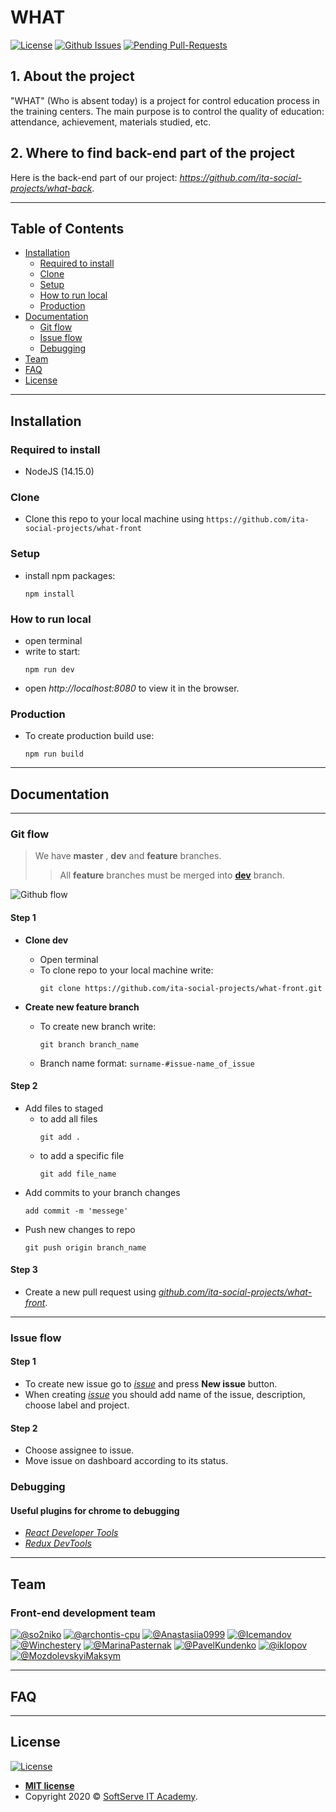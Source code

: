 # WHAT 
[![License](http://img.shields.io/:license-mit-blue.svg?style=flat-square)](http://badges.mit-license.org)
[![Github Issues](https://img.shields.io/github/issues/ita-social-projects/what-front?style=flat-square)](https://github.com/ita-social-projects/what-front/issues)
[![Pending Pull-Requests](https://img.shields.io/github/issues-pr/ita-social-projects/what-front?style=flat-square)](https://github.com/ita-social-projects/what-front/pulls)

## 1. About the project
"WHAT" (Who is absent today) is a project for control education process in the training centers. The main purpose is to control the quality of education: attendance, achievement, materials studied, etc.

## 2. Where to find back-end part of the project
Here is the back-end part of our project: _https://github.com/ita-social-projects/what-back_.

---

## Table of Contents

- [Installation](#installation)
  - [Required to install](#Required-to-install)
  - [Clone](#Clone)
  - [Setup](#Setup)
  - [How to run local](#How-to-run-local)
  - [Production](#Production)
- [Documentation](#Documentation)
  - [Git flow](#git-flow)
  - [Issue flow](#issue-flow)
  - [Debugging](#Debugging)
- [Team](#Team)
- [FAQ](#faq)
- [License](#license)

---

## Installation

### Required to install
* NodeJS (14.15.0)

### Clone

- Clone this repo to your local machine using `https://github.com/ita-social-projects/what-front`

### Setup

- install npm packages:
  ```properties
  npm install
  ```
### How to run local

- open terminal
- write to start:
  ```properties
  npm run dev
  ```
- open _http://localhost:8080_ to view it in the browser.

### Production

- To create production build use:
  ```properties
  npm run build
  ```

---

## Documentation

---

### Git flow

> We have **master** , **dev** and **feature** branches.  
>>All **feature** branches must be merged into **[dev](https://github.com/ita-social-projects/what-front/tree/dev)** branch.

![Github flow](https://www.programmersought.com/images/446/b01b2a0649fee64c9ba71fc10a0ef886.png)

#### Step 1

- **Clone dev**
  - Open terminal
  - To clone repo to your local machine write:
    ```
    git clone https://github.com/ita-social-projects/what-front.git
    ```    

- **Create new feature branch**
  - To create new branch write:
    ```
    git branch branch_name
    ```
  - Branch name format: `surname-#issue-name_of_issue`

#### Step 2

- Add files to staged 
  - to add all files
    ```
    git add .
    ```
  - to add a specific file
    ```
    git add file_name
    ```
- Add commits to your branch changes
  ```
  add commit -m 'messege'
  ```
- Push new changes to repo
  ```
  git push origin branch_name
  ```

#### Step 3

- Create a new pull request using _<a href="https://github.com/ita-social-projects/what-front/compare/" target="_blank">github.com/ita-social-projects/what-front</a>_.

---

### Issue flow

#### Step 1

- To create new issue go to _[issue](https://github.com/ita-social-projects/what-front/issues)_ and press **New issue** button.
- When creating _[issue](https://github.com/ita-social-projects/what-front/issues)_ you should add name of the issue, description, choose label and project.

#### Step 2

- Choose assignee to issue.
- Move issue on dashboard according to its status.

### Debugging

#### Useful plugins for chrome to debugging 

- _[React Developer Tools](https://chrome.google.com/webstore/detail/react-developer-tools/fmkadmapgofadopljbjfkapdkoienihi)_
- _[Redux DevTools](https://chrome.google.com/webstore/detail/redux-devtools/lmhkpmbekcpmknklioeibfkpmmfibljd)_

---

## Team

### Front-end development team

[![@so2niko](https://avatars2.githubusercontent.com/u/9075641?s=200&v=4)](https://github.com/so2niko)
[![@archontis-cpu](https://avatars0.githubusercontent.com/u/57407473?s=200&v=4)](https://github.com/archontis-cpu)
[![@Anastasiia0999](https://avatars0.githubusercontent.com/u/55295369?s=200&v=4)](https://github.com/Anastasiia0999)
[![@Icemandov](https://avatars2.githubusercontent.com/u/50587976?s=200&v=4)](https://github.com/Icemandov)
[![@Winchestery](https://avatars1.githubusercontent.com/u/56606870?s=200&v=4)](https://github.com/Winchestery)
[![@MarinaPasternak](https://avatars3.githubusercontent.com/u/31963187?s=200&v=4)](https://github.com/MarinaPasternak)
[![@PavelKundenko](https://avatars1.githubusercontent.com/u/47292994?s=200&v=4)](https://github.com/PavelKundenko)
[![@iklopov](https://avatars3.githubusercontent.com/u/22566554?s=200&v=4)](https://github.com/iklopov)
[![@MozdolevskyiMaksym](https://avatars1.githubusercontent.com/u/72501713?s=200&v=4)](https://github.com/MozdolevskyiMaksym)

---

## FAQ

---

## License

[![License](http://img.shields.io/:license-mit-blue.svg?style=flat-square)](http://badges.mit-license.org)

- **[MIT license](http://opensource.org/licenses/mit-license.php)**
- Copyright 2020 © <a href="https://softserve.academy/" target="_blank"> SoftServe IT Academy</a>.
